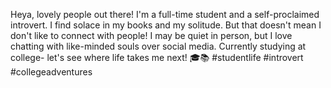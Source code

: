 Heya, lovely people out there! I'm a full-time student and a self-proclaimed introvert. I find solace in my books and my solitude. But that doesn't mean I don't like to connect with people! I may be quiet in person, but I love chatting with like-minded souls over social media. Currently studying at college- let's see where life takes me next! 🎓📚 #studentlife #introvert #collegeadventures
